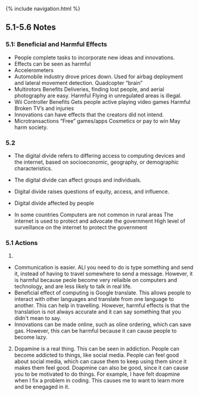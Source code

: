 {% include navigation.html %}

## 5.1-5.6 Notes

### 5.1: Beneficial and Harmful Effects
* People complete tasks to incorporate new ideas and innovations. 
* Effects can be seen as harmful
* Accelerometers
* Automobile industry drove prices down.
Used for airbag deployment and lateral movement detection.
Quadcopter “brain”
* Multirotors
Benefits
Deliveries, finding lost people, and aerial photography are easy.
Harmful
Flying in unregulated areas is illegal.
* Wii Controller 
Benefits
Gets people active playing video games
Harmful
Broken TV’s and injuries
* Innovations can have effects that the creators did not intend. 
* Microtransactions
“Free” games/apps
Cosmetics or pay to win
May harm society.


### 5.2
* The digital divide refers to differing access to computing devices and the internet, based on socioeconomic, geography, or demographic characteristics.
* The digital divide can affect groups and individuals.
* Digital divide raises questions of equity, access, and influence.
* Digital divide affected by people

* In some countries
Computers are not common in rural areas
The internet is used to protect and advocate the government
High level of surveillance on the internet to protect the government

### 5.1 Actions
1. 
* Communication is easier. ALl you need to do is type something and send it, instead of having to travel somewhere to send a message. However, it is harmful because peole become very reliaible on computers and technology, and are less likely to talk in real life.
* Beneficial effect of computing is Google translate. This allows people to interact with other languages and translate from one language to another. This can help in travelling. However, harmful effects is that the translation is not always accurate and it can say something that you didn't mean to say.
* Innovations can be made online, such as oline ordering, which can save gas. However, this can be harmful because it can cause people to become lazy.

2. Dopamine is a real thing. This can be seen in addiction. People can become addicted to things, like social media. People can feel good about social media, which can cause them to keep using them since it makes them feel good. Doapmine can also be good, since it can cause you to be motivated to do things. For example, I have felt doapmine when I fix a problem in coding. This causes me to want to learn more and be enegaged in it.
